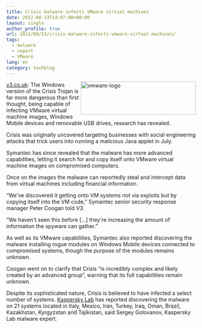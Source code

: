 ```yaml
---
title: Crisis malware infects VMware virtual machines
date: 2012-08-23T14:07:00+00:00
layout: single
author_profile: true
url: 2012/08/23/crisis-malware-infects-vmware-virtual-machines/
tags:
  - malware
  - report
  - VMware
lang: en
category: techblog
---
```

<a href="http://lh6.ggpht.com/-xYfJWSDvHgM/UDYx9fTS3tI/AAAAAAAAHKM/zT0P3XZzm1g/s1600-h/vmware-logo%25255B8%25255D.jpg" target="_blank"><img title="vmware-logo" border="0" alt="vmware-logo" align="right" src="http://lh3.ggpht.com/-YabH_zpZHTE/UDYx_Q17QaI/AAAAAAAAHKU/K5TOqrbLwZQ/vmware-logo_thumb%25255B10%25255D.jpg?imgmax=800" width="306" height="88" /></a><a href="http://www.v3.co.uk/v3-uk/news/2200412/crisis-malware-infects-vmware-virtual-machines" target="_blank">v3.co.uk</a>: The Windows version of the Crisis Trojan is far more dangerous than first thought, being capable of infecting VMware virtual machine images, Windows Mobile devices and removable USB drives, research has revealed. 

Crisis was originally uncovered targeting businesses with social engineering attacks that trick users into running a malicious Java applet in July. 

Symantec has since revealed that the malware has more advanced capabilities, letting it search for and copy itself onto VMware virtual machine images on compromised computers. 

Once on the images the malware can reportedly steal and intercept data from virtual machines including financial information. 

“We've discovered it getting onto VM systems not via exploits but by copying itself into the VM code,” Symantec senior security response manager Peter Coogan told _V3_. 

“We haven't seen this before […] they're increasing the amount of information the spyware can gather.” 

As well as its VMware capabilities, Symantec also reported discovering the malware installing rogue modules on Windows Mobile devices connected to compromised systems, though the purpose of the modules remains unknown. 

Coogan went on to clarify that Crisis “is incredibly complex and likely created by an advanced group”, warning that its full capabilities remain unknown. 

Despite its sophisticated nature, Crisis is believed to have infected a select number of systems. [Kaspersky Lab](http://www.securelist.com/en/blog/719/New_malware_for_Mac_Backdoor_OSX_Morcut) has reported discovering the malware on 21 systems located in Italy, Mexico, Iran, Turkey, Iraq, Oman, Brazil, Kazakhstan, Kyrgyzstan and Tajikistan, said Sergey Golovanov, Kaspersky Lab malware expert.